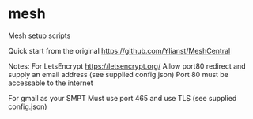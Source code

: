 # mesh
Mesh setup scripts

Quick start from the original https://github.com/Ylianst/MeshCentral

Notes: 
For LetsEncrypt https://letsencrypt.org/
Allow port80 redirect and supply an email address (see supplied config.json)
Port 80 must be accessable to the internet

For gmail as your SMPT
Must use port 465 and use TLS (see supplied config.json)
